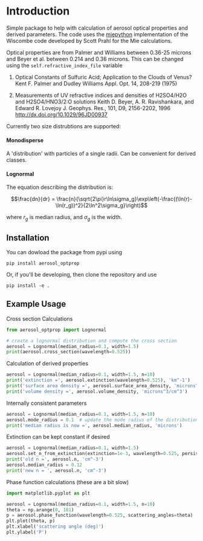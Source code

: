 # Introduction

Simple package to help with calculation of aerosol optical properties and derived parameters.
The code uses the [miepython](https://github.com/scottprahl/miepython) implementation of the
Wiscombe code developed by Scott Prahl for the Mie calculations.

Optical properties are from Palmer and Williams between 0.36-25 microns and Beyer et al. between 0.214 and 0.36 microns.
This can be changed using the `self.refractive_index_file` variable

1. Optical Constants of Sulfuric Acid; Application to the Clouds of Venus?
Kent F. Palmer and Dudley Williams
Appl. Opt. 14, 208-219 (1975)

2. Measurements of UV refractive indices and densities of
H2SO4/H2O and H2SO4/HNO3/2:O solutions
Keith D. Beyer, A. R. Ravishankara, and Edward R. Lovejoy
J. Geophys. Res., 101, D9, 2156-2202, 1996
http://dx.doi.org/10.1029/96JD00937

Currently two size distrubtions are supported:

#### Monodisperse
A 'distribution' with particles of a single radii. Can be convenient for
derived classes.


#### Lognormal
The equation describing the distribution is:

```math
\frac{dn}{dr} = \frac{n}{\sqrt{2\pi}r\ln\sigma_g}\exp\left(-\frac{(\ln(r)-\ln(r_g))^2}{2\ln^2\sigma_g}\right)
```

where $`r_g`$ is median radius, and $`\sigma_g`$ is the width.

## Installation

You can dowload the package from pypi using

```
pip install aerosol_optprop
```

Or, if you'll be developing, then clone the repository and use

```
pip install -e .
```

## Example Usage

Cross section Calculations
```python
from aerosol_optprop import Lognormal

# create a lognormal distribution and compute the cross section
aerosol = Lognormal(median_radius=0.1, width=1.5)
print(aerosol.cross_section(wavelength=0.525))
```

Calculation of derived properties
```python
aerosol = Lognormal(median_radius=0.1, width=1.5, n=10)
print('extinction =', aerosol.extinction(wavelength=0.525), 'km^-1')
print('surface area density =', aerosol.surface_area_density, 'microns^2/cm^3')
print('volume density =', aerosol.volume_density, 'microns^3/cm^3')
```

Internally consistent parameters
```python
aerosol = Lognormal(median_radius=0.1, width=1.5, n=10)
aerosol.mode_radius = 0.1  # update the mode radius of the distribution
print('median radius is now =', aerosol.median_radius, 'microns')
```

Extinction can be kept constant if desired
```python
aerosol = Lognormal(median_radius=0.1, width=1.5)
aerosol.set_n_from_extinction(extinction=1e-3, wavelength=0.525, persistant=True)
print('old n =', aerosol.n, 'cm^-3')
aerosol.median_radius = 0.12
print('new n = ', aerosol.n, 'cm^-3')
```

Phase function calculations (these are a bit slow)
```python
import matplotlib.pyplot as plt

aerosol = Lognormal(median_radius=0.1, width=1.5, n=10)
theta = np.arange(0, 181)
p = aerosol.phase_function(wavelength=0.525, scattering_angles=theta)
plt.plot(theta, p)
plt.xlabel('scattering angle (deg)')
plt.ylabel('P')
```
